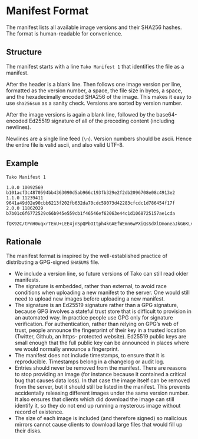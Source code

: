 # Manifest Format

The manifest lists all available image versions and their SHA256 hashes.
The format is human-readable for convenience.

## Structure

The manifest starts with a line `Tako Manifest 1` that identifies the file as
a manifest.

After the header is a blank line. Then follows one image version per line,
formatted as the version number, a space, the file size in bytes, a space, and
the hexadecimally encoded SHA256 of the image. This makes it easy to use
`sha256sum` as a sanity check. Versions are sorted by version number.

After the image versions is again a blank line, followed by the base64-encoded
Ed25519 signature of all of the preceding content (including newlines).

Newlines are a single line feed (`\n`). Version numbers should be ascii. Hence
the entire file is valid ascii, and also valid UTF-8.

## Example

    Tako Manifest 1

    1.0.0 10092569 b101acf3c4870594bb4363090d5ab966c193fb329e2f2db2096708e08c4913e2
    1.1.0 11239411 9641a49d02e90cbb6213f202fb632da70cdc59073d42283cfcdc1d786454f17f
    2.0.0 11862029 b7b01c6f6772529c66b945e559cb1f46546ef62063e44c1d1068725157ae1cda

    fQK92C/tPnH0uqxrTEnU+LEE4jnSpQPbOItph4kGAEfWEmn6wPXiQsSdXlDmoneaJkG6KLvInTvB7FlELoeQFg==

## Rationale

The manifest format is inspired by the well-established practice of distributing
a GPG-signed `SHASUMS` file.

* We include a version line, so future versions of Tako can still read older
  manifests.
* The signature is embedded, rather than external, to avoid race conditions when
  uploading a new manifest to the server. One would still need to upload new
  images before uploading a new manifest.
* The signature is an Ed25519 signature rather than a GPG signature, because GPG
  involves a stateful trust store that is difficult to provision in an automated
  way. In practice people use GPG only for signature verification. For
  authentication, rather than relying on GPG’s web of trust, people announce
  the fingerprint of their key in a trusted location (Twitter, Github, an https-
  protected website). Ed25519 public keys are small enough that the full public
  key can be announced in places where we would normally announce a fingerprint.
* The manifest does not include timestamps, to ensure that it is reproducible.
  Timestamps belong in a changelog or audit log.
* Entries should never be removed from the manifest. There are reasons to stop
  providing an image (for instance because it contained a critical bug that
  causes data loss). In that case the image itself can be removed from the
  server, but it should still be listed in the manifest. This prevents
  accidentally releasing different images under the same version number. It also
  ensures that clients which did download the image can still identify it, so
  they do not end up running a mysterous image without record of existence.
* The size of each image is included (and therefore signed) so malicious mirrors
  cannot cause clients to download large files that would fill up their disks.
